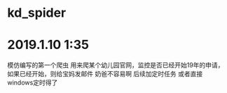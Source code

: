 # kd_spider

# 2019.1.10 1:35 
  模仿编写的第一个爬虫
  用来爬某个幼儿园官网，监控是否已经开始19年的申请，如果已经开始，则给宝妈发邮件
  奶爸不容易啊
  后续加定时任务
  或者直接windows定时得了
